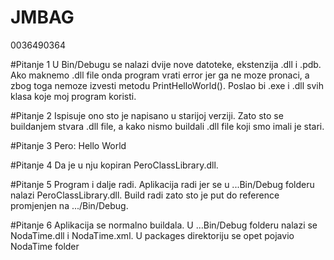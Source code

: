 # JMBAG
0036490364

#Pitanje 1
U Bin/Debugu se nalazi dvije nove datoteke, ekstenzija .dll i .pdb. Ako maknemo .dll file onda program vrati error jer ga ne moze pronaci, a zbog toga nemoze izvesti metodu PrintHelloWorld().
Poslao bi .exe i .dll svih klasa koje moj program koristi.

#Pitanje 2
Ispisuje ono sto je napisano u starijoj verziji. Zato sto se buildanjem stvara .dll file, a kako nismo buildali .dll file koji smo imali je stari.

#Pitanje 3
Pero: Hello World

#Pitanje 4
Da je u nju kopiran PeroClassLibrary.dll.

#Pitanje 5
Program i dalje radi. Aplikacija radi jer se u ...Bin/Debug folderu nalazi PeroClassLibrary.dll. Build radi zato sto je put do reference promjenjen na .../Bin/Debug.

#Pitanje 6
Aplikacija se normalno buildala. U ...Bin/Debug folderu nalazi se NodaTime.dll i NodaTime.xml.
U packages direktoriju se opet pojavio NodaTime folder

